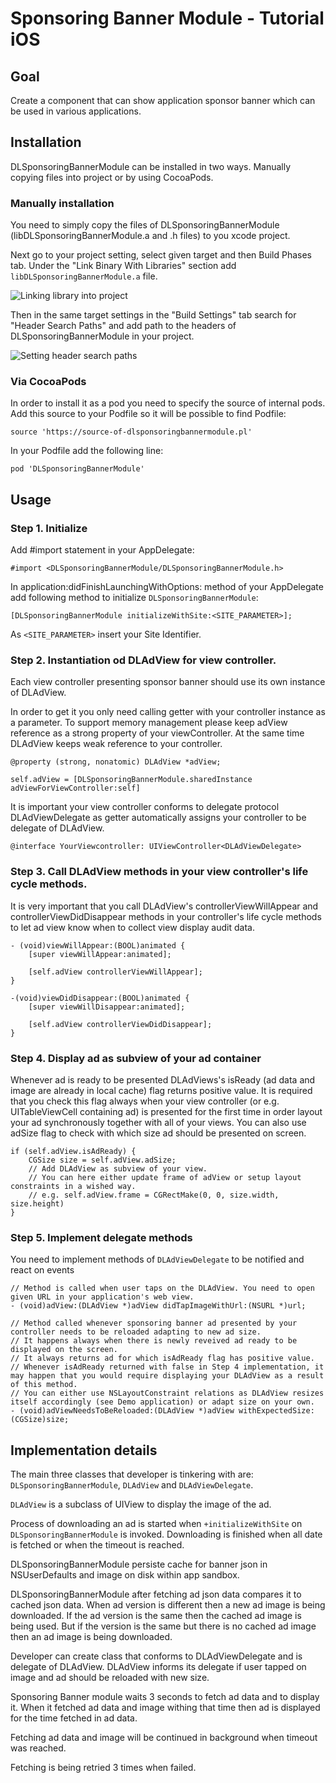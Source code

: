 # Sponsoring Banner Module - Tutorial iOS

## Goal
Create a component that can show application sponsor banner which can be used in various applications.

## Installation
DLSponsoringBannerModule can be installed in two ways. Manually copying files into project or by using CocoaPods.

### Manually installation
You need to simply copy the files of DLSponsoringBannerModule (libDLSponsoringBannerModule.a and .h files) to you xcode project.

Next go to your project setting, select given target and then Build Phases tab. Under the "Link Binary With Libraries" section add `libDLSponsoringBannerModule.a` file.

![Linking library into project](tutorial_resources/splash_screen_ios_linking_library.png)

Then in the same target settings in the "Build Settings" tab search for "Header Search Paths" and add path to the headers of DLSponsoringBannerModule in your project.

![Setting header search paths](tutorial_resources/splash_screen_ios_header_search_paths.png)

### Via CocoaPods
In order to install it as a pod you need to specify the source of internal pods. Add this source to your Podfile so it will be possible to find Podfile:

```
source 'https://source-of-dlsponsoringbannermodule.pl'
```

In your Podfile add the following line:
```
pod 'DLSponsoringBannerModule'
```

## Usage
### Step 1. Initialize
Add #import statement in your AppDelegate:
```
#import <DLSponsoringBannerModule/DLSponsoringBannerModule.h>
```

In application:didFinishLaunchingWithOptions: method of your AppDelegate add following method to initialize `DLSponsoringBannerModule`:
```
[DLSponsoringBannerModule initializeWithSite:<SITE_PARAMETER>];
```
As `<SITE_PARAMETER>` insert your Site Identifier.

### Step 2. Instantiation od DLAdView for view controller.

Each view controller presenting sponsor banner should use its own instance of DLAdView. 

In order to get it you only need calling getter with your controller instance as a parameter. To support memory management please keep adView reference as a strong property of your viewController. At the same time DLAdView keeps weak reference to your controller.

```
@property (strong, nonatomic) DLAdView *adView;

self.adView = [DLSponsoringBannerModule.sharedInstance adViewForViewController:self]
```

It is important your view controller conforms to delegate protocol DLAdViewDelegate as getter automatically assigns your controller to be delegate of DLAdView.

```
@interface YourViewcontroller: UIViewController<DLAdViewDelegate>
```

### Step 3. Call DLAdView methods in your view controller's life cycle methods.

It is very important that you call DLAdView's controllerViewWillAppear and controllerViewDidDisappear methods in your controller's life cycle methods to let ad view know when to collect view display audit data.

```
- (void)viewWillAppear:(BOOL)animated {
    [super viewWillAppear:animated];

    [self.adView controllerViewWillAppear];
}

-(void)viewDidDisappear:(BOOL)animated {
    [super viewWillDisappear:animated];

    [self.adView controllerViewDidDisappear];
}
```

### Step 4. Display ad as subview of your ad container 

Whenever ad is ready to be presented DLAdViews's isReady (ad data and image are already in local cache) flag returns positive value. It is required that you check this flag always when your view controller (or e.g. UITableViewCell containing ad) is presented for the first time in order layout your ad synchronously together with all of your views. You can also use adSize flag to check with which size ad should be presented on screen.

```
if (self.adView.isAdReady) {
    CGSize size = self.adView.adSize;
    // Add DLAdView as subview of your view.
    // You can here either update frame of adView or setup layout constraints in a wished way.
    // e.g. self.adView.frame = CGRectMake(0, 0, size.width, size.height)
}

```

### Step 5. Implement delegate methods
You need to implement methods of `DLAdViewDelegate` to be notified and react on events

```
// Method is called when user taps on the DLAdView. You need to open given URL in your application's web view.
- (void)adView:(DLAdView *)adView didTapImageWithUrl:(NSURL *)url;
```

```
// Method called whenever sponsoring banner ad presented by your controller needs to be reloaded adapting to new ad size.
// It happens always when there is newly reveived ad ready to be displayed on the screen.
// It always returns ad for which isAdReady flag has positive value.
// Whenever isAdReady returned with false in Step 4 implementation, it may happen that you would require displaying your DLAdView as a result of this method.
// You can either use NSLayoutConstraint relations as DLAdView resizes itself accordingly (see Demo application) or adapt size on your own.
- (void)adViewNeedsToBeReloaded:(DLAdView *)adView withExpectedSize:(CGSize)size;
```

## Implementation details

The main three classes that developer is tinkering with are: `DLSponsoringBannerModule`, `DLAdView` and `DLAdViewDelegate`.


`DLAdView` is a subclass of UIView to display the image of the ad. 

Process of downloading an ad is started when `+initializeWithSite` on `DLSponsoringBannerModule` is invoked. Downloading is finished when all date is fetched or when the timeout is reached.

DLSponsoringBannerModule persiste cache for banner json in NSUserDefaults and image on disk within app sandbox.


DLSponsoringBannerModule after fetching ad json data compares it to cached json data. When ad version is different then a new ad image is being downloaded.
If the ad version is the same then the cached ad image is being used. But if the version is the same but there is no cached ad image then an ad image is being downloaded.


Developer can create class that conforms to DLAdViewDelegate and is delegate of DLAdView. DLAdView informs its delegate if user tapped on image and ad should be reloaded with new size. 

Sponsoring Banner module waits 3 seconds to fetch ad data and to display it.
When it fetched ad data and image withing that time then ad is displayed for the time fetched in ad data.

Fetching ad data and image will be continued in background when timeout was reached.

Fetching is being retried 3 times when failed.
